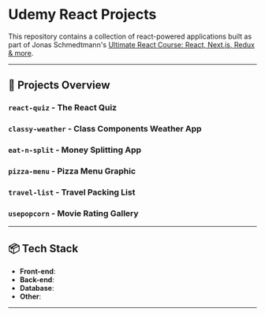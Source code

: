 ﻿# Udemy React Projects

This repository contains a collection of react-powered applications built as part of Jonas Schmedtmann's [Ultimate React Course: React, Next.js, Redux & more](https://www.udemy.com/course/the-ultimate-react-course/?couponCode=25BBPMXINACTIVE).

---

## 🔧 Projects Overview

### `react-quiz` - The React Quiz

### `classy-weather` - Class Components Weather App

### `eat-n-split` - Money Splitting App

### `pizza-menu` - Pizza Menu Graphic

### `travel-list` - Travel Packing List

### `usepopcorn` - Movie Rating Gallery

<!--
### 📄 `capstone` — **ResumeForge**
A modern AI-assisted resume builder that allows users to create, edit, and export professional resumes. Features include real-time content editing, dynamic section management, and a clean export-ready layout. Designed as the capstone project to integrate full-stack development and product thinking.

### 🛒 `commerce` — **E-Commerce Auction Site**
A Django-powered auction platform where users can:
- Post product listings with images and descriptions
- Place bids on active listings
- Comment on items
- Add items to a personal watchlist
- Close auctions and view winner results  
Implements user authentication and dynamic listing updates using Django’s ORM and templating engine.
-->

---

## 📦 Tech Stack

- **Front-end**:
- **Back-end**:
- **Database**:
- **Other**:

---
